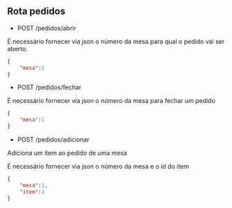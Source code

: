 ## Rota pedidos

* POST /pedidos/abrir

É necessário fornecer via json o número da mesa para qual o pedido vai ser aberto.

```json
{
	"mesa":1
}
```

* POST /pedidos/fechar

É necessário fornecer via json o número da mesa para fechar um pedido

```json
{
	"mesa":1
}
```

* POST /pedidos/adicionar

Adiciona um item ao pedido de uma mesa

É necessário fornecer via json o número da mesa e o id do item

```json
{
	"mesa":1,
	"item":1
}
```


